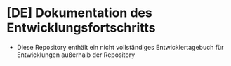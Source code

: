 # [DE] Dokumentation des Entwicklungsfortschritts
- Diese Repository enthält ein nicht vollständiges Entwicklertagebuch für Entwicklungen außerhalb der Repository